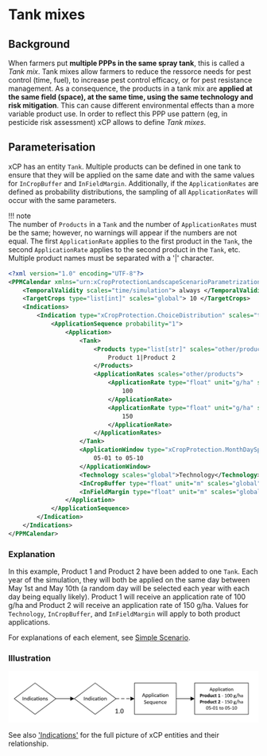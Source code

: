 # Tank mixes

## Background
When farmers put **multiple PPPs in the same spray tank**, this is called a *Tank mix*. Tank mixes allow farmers to reduce the ressorce needs for pest control (time, fuel), to increase pest control efficacy, or for pest resistance management. 
As a consequence, the products in a tank mix are **applied at the same field (space), at the same time, using the same technology and risk mitigation**. This can cause different environmental effects than a more variable product use. In order to reflect this PPP use pattern (eg, in pesticide risk assessment) xCP allows to define *Tank mixes*.  


## Parameterisation
xCP has an entity `Tank`. Multiple products can be defined in one tank to ensure that they will be applied on the same date and with the same values for `InCropBuffer` and `InFieldMargin`. Additionally, if the `ApplicationRates` are defined as probability distributions, the sampling of all `ApplicationRates` will occur with the same parameters.

!!! note  
    The number of `Products` in a `Tank` and the number of `ApplicationRates` must be the same; however, no warnings will appear if the numbers are not equal. The first `ApplicationRate` applies to the first product in the `Tank`, the second `ApplicationRate` applies to the second product in the `Tank`, etc.  
    Multiple product names must be separated with a '|' character.


``` xml
<?xml version="1.0" encoding="UTF-8"?>
<PPMCalendar xmlns="urn:xCropProtectionLandscapeScenarioParametrization">
    <TemporalValidity scales="time/simulation"> always </TemporalValidity>
    <TargetCrops type="list[int]" scales="global"> 10 </TargetCrops>
    <Indications>
        <Indication type="xCropProtection.ChoiceDistribution" scales="time/year, space/base_geometry">
            <ApplicationSequence probability="1">
                <Application>
                    <Tank>
                        <Products type="list[str]" scales="other/products">
                            Product 1|Product 2
                        </Products>
                        <ApplicationRates scales="other/products">
                            <ApplicationRate type="float" unit="g/ha" scales="global">
                                100
                            </ApplicationRate>
                            <ApplicationRate type="float" unit="g/ha" scales="global">
                                150
                            </ApplicationRate>
                        </ApplicationRates>
                    </Tank>
                    <ApplicationWindow type="xCropProtection.MonthDaySpan" scales="global">
                        05-01 to 05-10
                    </ApplicationWindow>
                    <Technology scales="global">Technology</Technology>
                    <InCropBuffer type="float" unit="m" scales="global">0</InCropBuffer>
                    <InFieldMargin type="float" unit="m" scales="global">0</InFieldMargin>
                </Application>
            </ApplicationSequence>
        </Indication>
    </Indications>
</PPMCalendar>
```

### Explanation

In this example, Product 1 and Product 2 have been added to one `Tank`. Each year of the simulation, they will both be applied on the same day between May 1st and May 10th (a random day will be selected each year with each day being equally likely). Product 1 will receive an application rate of 100 g/ha and Product 2 will receive an application rate of 150 g/ha. Values for `Technology`, `InCropBuffer`, and `InFieldMargin` will apply to both product applications.

For explanations of each element, see [Simple Scenario](simple-scenario.md).

### Illustration

<img src="../img/tank-mixes.PNG" alt="xCP parameterisation entities and their relationship" width="700"/>

See also ['Indications'](../reference/glossary.md#indication) for the full picture of xCP entities and their relationship.

